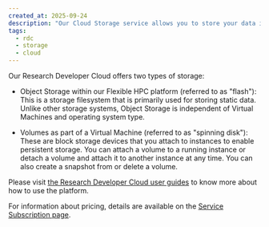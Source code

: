 ```yaml
---
created_at: 2025-09-24
description: "Our Cloud Storage service allows you to store your data in object storage or volumes."
tags: 
  - rdc
  - storage
  - cloud
---
```


Our Research Developer Cloud offers two types of storage:

- Object Storage within our Flexible HPC platform (referred to as "flash"): This is a storage filesystem that is primarily used for storing static data. Unlike other storage systems, Object Storage is independent of Virtual Machines and operating system type.

- Volumes as part of a Virtual Machine (referred to as "spinning disk"): These are block storage devices that you attach to instances to enable persistent storage. You can attach a volume to a running instance or detach a volume and attach it to another instance at any time. You can also create a snapshot from or delete a volume.

Please visit [the Research Developer Cloud user guides](https://support.cloud.nesi.org.nz/user-guides/) to know more about how to use the platform.

For information about pricing, details are available on the [Service Subscription page](https://docs.nesi.org.nz/NeSI_Service_Subscriptions/Overview/Pricing/#research-developer-cloud).
